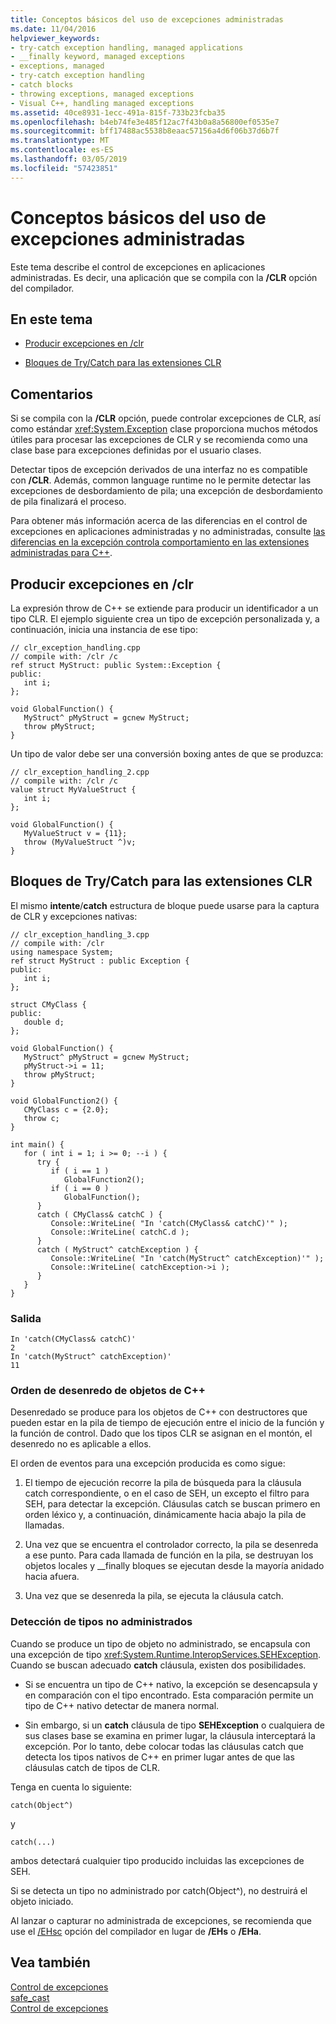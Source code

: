 ```yaml
---
title: Conceptos básicos del uso de excepciones administradas
ms.date: 11/04/2016
helpviewer_keywords:
- try-catch exception handling, managed applications
- __finally keyword, managed exceptions
- exceptions, managed
- try-catch exception handling
- catch blocks
- throwing exceptions, managed exceptions
- Visual C++, handling managed exceptions
ms.assetid: 40ce8931-1ecc-491a-815f-733b23fcba35
ms.openlocfilehash: b4eb74fe3e485f12ac7f43b0a8a56800ef0535e7
ms.sourcegitcommit: bff17488ac5538b8eaac57156a4d6f06b37d6b7f
ms.translationtype: MT
ms.contentlocale: es-ES
ms.lasthandoff: 03/05/2019
ms.locfileid: "57423851"
---
```

# <a name="basic-concepts-in-using-managed-exceptions"></a>Conceptos básicos del uso de excepciones administradas

Este tema describe el control de excepciones en aplicaciones administradas. Es decir, una aplicación que se compila con la **/CLR** opción del compilador.

## <a name="in-this-topic"></a>En este tema

- [Producir excepciones en /clr](#vcconbasicconceptsinusingmanagedexceptionsanchor1)

- [Bloques de Try/Catch para las extensiones CLR](#vcconbasicconceptsinusingmanagedexceptionsanchor2)

## <a name="remarks"></a>Comentarios

Si se compila con la **/CLR** opción, puede controlar excepciones de CLR, así como estándar <xref:System.Exception> clase proporciona muchos métodos útiles para procesar las excepciones de CLR y se recomienda como una clase base para excepciones definidas por el usuario clases.

Detectar tipos de excepción derivados de una interfaz no es compatible con **/CLR**. Además, common language runtime no le permite detectar las excepciones de desbordamiento de pila; una excepción de desbordamiento de pila finalizará el proceso.

Para obtener más información acerca de las diferencias en el control de excepciones en aplicaciones administradas y no administradas, consulte [las diferencias en la excepción controla comportamiento en las extensiones administradas para C++](../dotnet/differences-in-exception-handling-behavior-under-clr.md).

##  <a name="vcconbasicconceptsinusingmanagedexceptionsanchor1"></a> Producir excepciones en /clr

La expresión throw de C++ se extiende para producir un identificador a un tipo CLR. El ejemplo siguiente crea un tipo de excepción personalizada y, a continuación, inicia una instancia de ese tipo:

```
// clr_exception_handling.cpp
// compile with: /clr /c
ref struct MyStruct: public System::Exception {
public:
   int i;
};

void GlobalFunction() {
   MyStruct^ pMyStruct = gcnew MyStruct;
   throw pMyStruct;
}
```

Un tipo de valor debe ser una conversión boxing antes de que se produzca:

```
// clr_exception_handling_2.cpp
// compile with: /clr /c
value struct MyValueStruct {
   int i;
};

void GlobalFunction() {
   MyValueStruct v = {11};
   throw (MyValueStruct ^)v;
}
```

##  <a name="vcconbasicconceptsinusingmanagedexceptionsanchor2"></a> Bloques de Try/Catch para las extensiones CLR

El mismo **intente**/**catch** estructura de bloque puede usarse para la captura de CLR y excepciones nativas:

```
// clr_exception_handling_3.cpp
// compile with: /clr
using namespace System;
ref struct MyStruct : public Exception {
public:
   int i;
};

struct CMyClass {
public:
   double d;
};

void GlobalFunction() {
   MyStruct^ pMyStruct = gcnew MyStruct;
   pMyStruct->i = 11;
   throw pMyStruct;
}

void GlobalFunction2() {
   CMyClass c = {2.0};
   throw c;
}

int main() {
   for ( int i = 1; i >= 0; --i ) {
      try {
         if ( i == 1 )
            GlobalFunction2();
         if ( i == 0 )
            GlobalFunction();
      }
      catch ( CMyClass& catchC ) {
         Console::WriteLine( "In 'catch(CMyClass& catchC)'" );
         Console::WriteLine( catchC.d );
      }
      catch ( MyStruct^ catchException ) {
         Console::WriteLine( "In 'catch(MyStruct^ catchException)'" );
         Console::WriteLine( catchException->i );
      }
   }
}
```

### <a name="output"></a>Salida

```
In 'catch(CMyClass& catchC)'
2
In 'catch(MyStruct^ catchException)'
11
```

### <a name="order-of-unwinding-for-c-objects"></a>Orden de desenredo de objetos de C++

Desenredado se produce para los objetos de C++ con destructores que pueden estar en la pila de tiempo de ejecución entre el inicio de la función y la función de control. Dado que los tipos CLR se asignan en el montón, el desenredo no es aplicable a ellos.

El orden de eventos para una excepción producida es como sigue:

1. El tiempo de ejecución recorre la pila de búsqueda para la cláusula catch correspondiente, o en el caso de SEH, un excepto el filtro para SEH, para detectar la excepción. Cláusulas catch se buscan primero en orden léxico y, a continuación, dinámicamente hacia abajo la pila de llamadas.

1. Una vez que se encuentra el controlador correcto, la pila se desenreda a ese punto. Para cada llamada de función en la pila, se destruyan los objetos locales y __finally bloques se ejecutan desde la mayoría anidado hacia afuera.

1. Una vez que se desenreda la pila, se ejecuta la cláusula catch.

### <a name="catching-unmanaged-types"></a>Detección de tipos no administrados

Cuando se produce un tipo de objeto no administrado, se encapsula con una excepción de tipo <xref:System.Runtime.InteropServices.SEHException>. Cuando se buscan adecuado **catch** cláusula, existen dos posibilidades.

- Si se encuentra un tipo de C++ nativo, la excepción se desencapsula y en comparación con el tipo encontrado. Esta comparación permite un tipo de C++ nativo detectar de manera normal.

- Sin embargo, si un **catch** cláusula de tipo **SEHException** o cualquiera de sus clases base se examina en primer lugar, la cláusula interceptará la excepción. Por lo tanto, debe colocar todas las cláusulas catch que detecta los tipos nativos de C++ en primer lugar antes de que las cláusulas catch de tipos de CLR.

Tenga en cuenta lo siguiente:

```
catch(Object^)
```

y

```
catch(...)
```

ambos detectará cualquier tipo producido incluidas las excepciones de SEH.

Si se detecta un tipo no administrado por catch(Object^), no destruirá el objeto iniciado.

Al lanzar o capturar no administrada de excepciones, se recomienda que use el [/EHsc](../build/reference/eh-exception-handling-model.md) opción del compilador en lugar de **/EHs** o **/EHa**.

## <a name="see-also"></a>Vea también

[Control de excepciones](../windows/exception-handling-cpp-component-extensions.md)<br/>
[safe_cast](../windows/safe-cast-cpp-component-extensions.md)<br/>
[Control de excepciones](../cpp/exception-handling-in-visual-cpp.md)